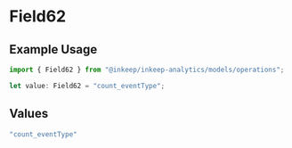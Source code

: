 # Field62

## Example Usage

```typescript
import { Field62 } from "@inkeep/inkeep-analytics/models/operations";

let value: Field62 = "count_eventType";
```

## Values

```typescript
"count_eventType"
```